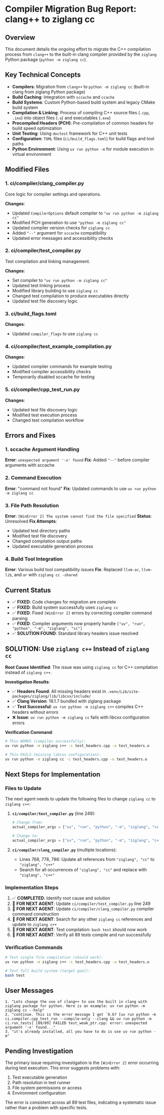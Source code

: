 # Compiler Migration Bug Report: clang++ to ziglang cc

## Overview
This document details the ongoing effort to migrate the C++ compilation process from `clang++` to the built-in clang compiler provided by the `ziglang` Python package (`python -m ziglang cc`).

## Key Technical Concepts
- **Compilers**: Migration from `clang++` to `python -m ziglang cc` (built-in clang from ziglang Python package)
- **Build Caching**: Integration with `sccache` and `ccache`
- **Build Systems**: Custom Python-based build system and legacy CMake build system
- **Compilation & Linking**: Process of compiling C++ source files (`.cpp`, `.ino`) into object files (`.o`) and executables (`.exe`)
- **Precompiled Headers (PCH)**: Pre-compilation of common headers for build speed optimization
- **Unit Testing**: Using `doctest` framework for C++ unit tests
- **Configuration**: `TOML` files (`ci/build_flags.toml`) for build flags and tool paths
- **Python Environment**: Using `uv run python -m` for module execution in virtual environment

## Modified Files

### 1. ci/compiler/clang_compiler.py
Core logic for compiler settings and operations.

**Changes**:
- Updated `CompilerOptions` default compiler to `"uv run python -m ziglang cc"`
- Modified PCH generation to use `"python -m ziglang cc"`
- Updated compiler version checks for `ziglang cc`
- Added `"--"` argument for `sccache` compatibility
- Updated error messages and accessibility checks

### 2. ci/compiler/test_compiler.py
Test compilation and linking management.

**Changes**:
- Set compiler to `"uv run python -m ziglang cc"`
- Updated test linking process
- Modified library building to use `ziglang cc`
- Changed test compilation to produce executables directly
- Updated test file discovery logic

### 3. ci/build_flags.toml
**Changes**:
- Updated `compiler_flags` to use `ziglang cc`

### 4. ci/compiler/test_example_compilation.py
**Changes**:
- Updated compiler commands for example testing
- Modified compiler accessibility checks
- Temporarily disabled sccache for testing

### 5. ci/compiler/cpp_test_run.py
**Changes**:
- Updated test file discovery logic
- Modified test execution process
- Changed test compilation workflow

## Errors and Fixes

### 1. sccache Argument Handling
**Error**: `unexpected argument '-x' found`
**Fix**: Added `"--"` before compiler arguments with sccache

### 2. Command Execution
**Error**: "command not found"
**Fix**: Updated commands to use `uv run python -m ziglang cc`

### 3. File Path Resolution
**Error**: `[WinError 2] The system cannot find the file specified`
**Status**: Unresolved
**Fix Attempts**:
- Updated test directory paths
- Modified test file discovery
- Changed compilation output paths
- Updated executable generation process

### 4. Build Tool Integration
**Error**: Various build tool compatibility issues
**Fix**: Replaced `llvm-ar`, `llvm-lib`, and `ar` with `ziglang cc -shared`

## Current Status
- ✅ **FIXED**: Code changes for migration are complete
- ✅ **FIXED**: Build system successfully uses `ziglang cc`
- ✅ **FIXED**: Fixed `[WinError 2]` errors by correcting compiler command parsing
- ✅ **FIXED**: Compiler arguments now properly handle `["uv", "run", "python", "-m", "ziglang", "cc"]`
- ✅ **SOLUTION FOUND**: Standard library headers issue resolved

## SOLUTION: Use `ziglang c++` Instead of `ziglang cc`

**Root Cause Identified**: The issue was using `ziglang cc` for C++ compilation instead of `ziglang c++`.

**Investigation Results**:
- ✅ **Headers Found**: All missing headers exist in `.venv/Lib/site-packages/ziglang/lib/libcxx/include/`
- ✅ **Clang Version**: 19.1.7 bundled with ziglang package
- ✅ **Test Successful**: `uv run python -m ziglang c++` compiles C++ headers without errors
- ❌ **Issue**: `uv run python -m ziglang cc` fails with libcxx configuration errors

**Verification Command**:
```bash
# This WORKS (compiles successfully):
uv run python -m ziglang c++ -c test_headers.cpp -o test_headers.o

# This FAILS (missing libcxx configuration):
uv run python -m ziglang cc -c test_headers.cpp -o test_headers.o
```

## Next Steps for Implementation

### Files to Update
The next agent needs to update the following files to change `ziglang cc` to `ziglang c++`:

1. **`ci/compiler/test_compiler.py`** (line 249):
   ```python
   # Change from:
   actual_compiler_args = ["uv", "run", "python", "-m", "ziglang", "cc"]
   
   # Change to:
   actual_compiler_args = ["uv", "run", "python", "-m", "ziglang", "c++"]
   ```

2. **`ci/compiler/clang_compiler.py`** (multiple locations):
   - Lines 768, 778, 786: Update all references from `"ziglang", "cc"` to `"ziglang", "c++"`
   - Search for all occurrences of `"ziglang", "cc"` and replace with `"ziglang", "c++"`

### Implementation Steps
1. ✅ **COMPLETED**: Identify root cause and solution
2. 🔄 **FOR NEXT AGENT**: Update `ci/compiler/test_compiler.py` line 249
3. 🔄 **FOR NEXT AGENT**: Update `ci/compiler/clang_compiler.py` compiler command construction
4. 🔄 **FOR NEXT AGENT**: Search for any other `ziglang cc` references and update to `ziglang c++`
5. 🔄 **FOR NEXT AGENT**: Test compilation: `bash test` should now work
6. 🔄 **FOR NEXT AGENT**: Verify all 89 tests compile and run successfully

### Verification Commands
```bash
# Test single file compilation (should work):
uv run python -m ziglang c++ -c test_headers.cpp -o test_headers.o

# Test full build system (target goal):
bash test
```

## User Messages
```
1. "Lets change the use of clang++ to use the built in clang with ziglang package for python. Here is an example: uv run python -m ziglang cc --help"
2. "continue. This is the error message I get `0.67 [uv run python -m ci.compiler.cpp_test_run --compile-only --clang && uv run python -m ci.run_tests] [89/89] FAILED test_weak_ptr.cpp: error: unexpected argument '-x' found..."
3. "it's already installed, all you have to do is use uv run python -m"
```

## Pending Investigation
The primary issue requiring investigation is the `[WinError 2]` error occurring during test execution. This error suggests problems with:
1. Test executable generation
2. Path resolution in test runner
3. File system permissions or access
4. Environment configuration

The error is consistent across all 89 test files, indicating a systematic issue rather than a problem with specific tests.
